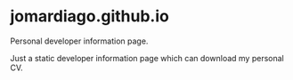 # jomardiago.github.io
Personal developer information page.

Just a static developer information page which can download my personal CV.
